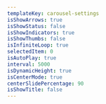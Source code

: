 ```yaml
---
templateKey: carousel-settings
isShowArrows: true
isShowStatus: false
isShowIndicators: true
isShowThumbs: false
isInfiniteLoop: true
selectedItem: 0
isAutoPlay: true
interval: 5000
isDynamicHeight: true
isCenterMode: true
centerSlidePercentage: 90
isShowTitle: false
---
```

